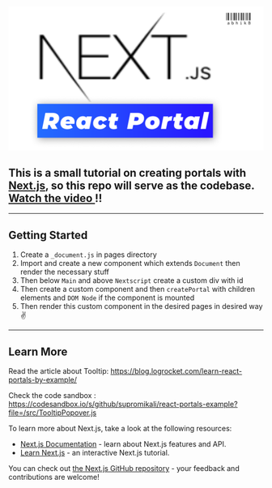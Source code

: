 

![ Thumbnail](./thumbnail.png)
## This is a  small tutorial on creating portals with [Next.js](https://nextjs.org/), so this repo will serve as the codebase. [Watch the video ](https://youtu.be/xaiE_K32gBE)!!


---

## Getting Started

1. Create a `_document.js` in pages directory
2. Import and create a  new component which extends `Document`  then render the necessary stuff
3. Then below `Main` and  above `Nextscript` create a custom div with id
4. Then create a custom  component and then `createPortal` with   children elements and `DOM Node`    if the component is mounted
5. Then render this custom component in the desired pages in desired way ✌

---
## Learn More


Read the article about Tooltip: https://blog.logrocket.com/learn-react-portals-by-example/

Check the code sandbox : https://codesandbox.io/s/github/supromikali/react-portals-example?file=/src/TooltipPopover.js



To learn more about Next.js, take a look at the following resources:

- [Next.js Documentation](https://nextjs.org/docs) - learn about Next.js features and API.
- [Learn Next.js](https://nextjs.org/learn) - an interactive Next.js tutorial.

You can check out [the Next.js GitHub repository](https://github.com/vercel/next.js/) - your feedback and contributions are welcome!


